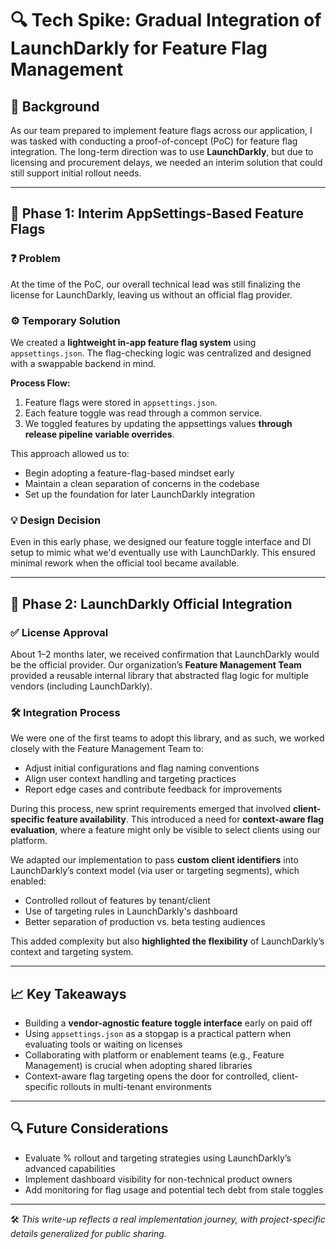 # 🔍 Tech Spike: Gradual Integration of LaunchDarkly for Feature Flag Management

## 📌 Background

As our team prepared to implement feature flags across our application, I was tasked with conducting a proof-of-concept (PoC) for feature flag integration. The long-term direction was to use **LaunchDarkly**, but due to licensing and procurement delays, we needed an interim solution that could still support initial rollout needs.

---

## 🚧 Phase 1: Interim AppSettings-Based Feature Flags

### ❓ Problem
At the time of the PoC, our overall technical lead was still finalizing the license for LaunchDarkly, leaving us without an official flag provider.

### ⚙️ Temporary Solution
We created a **lightweight in-app feature flag system** using `appsettings.json`. The flag-checking logic was centralized and designed with a swappable backend in mind.

**Process Flow:**
1. Feature flags were stored in `appsettings.json`.
2. Each feature toggle was read through a common service.
3. We toggled features by updating the appsettings values **through release pipeline variable overrides**.

This approach allowed us to:
- Begin adopting a feature-flag-based mindset early
- Maintain a clean separation of concerns in the codebase
- Set up the foundation for later LaunchDarkly integration

### 💡 Design Decision
Even in this early phase, we designed our feature toggle interface and DI setup to mimic what we'd eventually use with LaunchDarkly. This ensured minimal rework when the official tool became available.

---

## 🚀 Phase 2: LaunchDarkly Official Integration

### ✅ License Approval
About 1–2 months later, we received confirmation that LaunchDarkly would be the official provider. Our organization’s **Feature Management Team** provided a reusable internal library that abstracted flag logic for multiple vendors (including LaunchDarkly).

### 🛠️ Integration Process
We were one of the first teams to adopt this library, and as such, we worked closely with the Feature Management Team to:

- Adjust initial configurations and flag naming conventions  
- Align user context handling and targeting practices  
- Report edge cases and contribute feedback for improvements  

During this process, new sprint requirements emerged that involved **client-specific feature availability**. This introduced a need for **context-aware flag evaluation**, where a feature might only be visible to select clients using our platform.

We adapted our implementation to pass **custom client identifiers** into LaunchDarkly’s context model (via user or targeting segments), which enabled:

- Controlled rollout of features by tenant/client
- Use of targeting rules in LaunchDarkly's dashboard
- Better separation of production vs. beta testing audiences

This added complexity but also **highlighted the flexibility** of LaunchDarkly’s context and targeting system.

---

## 📈 Key Takeaways

- Building a **vendor-agnostic feature toggle interface** early on paid off
- Using `appsettings.json` as a stopgap is a practical pattern when evaluating tools or waiting on licenses
- Collaborating with platform or enablement teams (e.g., Feature Management) is crucial when adopting shared libraries
- Context-aware flag targeting opens the door for controlled, client-specific rollouts in multi-tenant environments

---

## 🔍 Future Considerations

- Evaluate % rollout and targeting strategies using LaunchDarkly’s advanced capabilities
- Implement dashboard visibility for non-technical product owners
- Add monitoring for flag usage and potential tech debt from stale toggles

---

🛠️ *This write-up reflects a real implementation journey, with project-specific details generalized for public sharing.*

